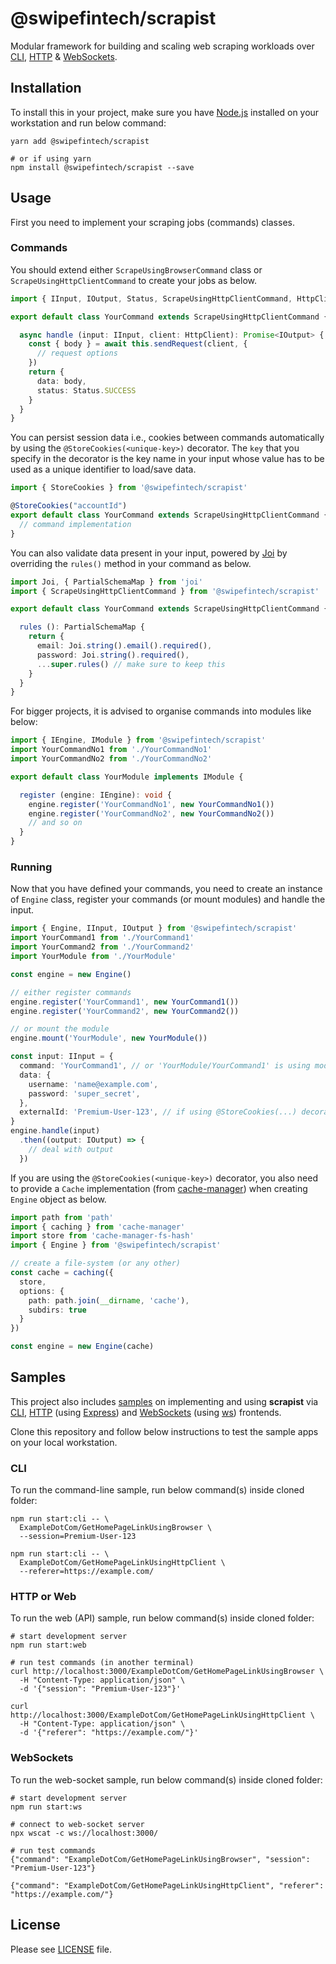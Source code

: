 # @swipefintech/scrapist

Modular framework for building and scaling web scraping workloads over [CLI](https://github.com/swipefintech/scrapist/blob/master/sample/cli.ts), [HTTP](https://github.com/swipefintech/scrapist/blob/master/sample/web.ts) & [WebSockets](https://github.com/swipefintech/scrapist/blob/master/sample/ws.ts).

## Installation

To install this in your project, make sure you have [Node.js](https://nodejs.dev/) installed on your workstation and run below command:

```shell
yarn add @swipefintech/scrapist

# or if using yarn
npm install @swipefintech/scrapist --save
```

## Usage

First you need to implement your scraping jobs (commands) classes.

### Commands

You should extend either `ScrapeUsingBrowserCommand` class or `ScrapeUsingHttpClientCommand` to create your jobs as below.

```ts
import { IInput, IOutput, Status, ScrapeUsingHttpClientCommand, HttpClient } from '@swipefintech/scrapist'

export default class YourCommand extends ScrapeUsingHttpClientCommand {

  async handle (input: IInput, client: HttpClient): Promise<IOutput> {
    const { body } = await this.sendRequest(client, {
      // request options
    })
    return {
      data: body,
      status: Status.SUCCESS
    }
  }
}
```

You can persist session data i.e., cookies between commands automatically by using the `@StoreCookies(<unique-key>)` decorator.
The `key` that you specify in the decorator is the key name in your input whose value has to be used as a unique identifier to load/save data.

```ts
import { StoreCookies } from '@swipefintech/scrapist'

@StoreCookies("accountId")
export default class YourCommand extends ScrapeUsingHttpClientCommand {
  // command implementation
}
```

You can also validate data present in your input, powered by [Joi](https://joi.dev/) by overriding the `rules()` method in your command as below.

```ts
import Joi, { PartialSchemaMap } from 'joi'
import { ScrapeUsingHttpClientCommand } from '@swipefintech/scrapist'

export default class YourCommand extends ScrapeUsingHttpClientCommand {

  rules (): PartialSchemaMap {
    return {
      email: Joi.string().email().required(),
      password: Joi.string().required(),
      ...super.rules() // make sure to keep this
    }
  }
}
```

For bigger projects, it is advised to organise commands into modules like below:

```ts
import { IEngine, IModule } from '@swipefintech/scrapist'
import YourCommandNo1 from './YourCommandNo1'
import YourCommandNo2 from './YourCommandNo2'

export default class YourModule implements IModule {

  register (engine: IEngine): void {
    engine.register('YourCommandNo1', new YourCommandNo1())
    engine.register('YourCommandNo2', new YourCommandNo2())
    // and so on
  }
}
```

### Running

Now that you have defined your commands, you need to create an instance of `Engine` class, register your commands
(or mount modules) and handle the input.

```ts
import { Engine, IInput, IOutput } from '@swipefintech/scrapist'
import YourCommand1 from './YourCommand1'
import YourCommand2 from './YourCommand2'
import YourModule from './YourModule'

const engine = new Engine()

// either register commands
engine.register('YourCommand1', new YourCommand1())
engine.register('YourCommand2', new YourCommand2())

// or mount the module
engine.mount('YourModule', new YourModule())

const input: IInput = {
  command: 'YourCommand1', // or 'YourModule/YourCommand1' is using modules,
  data: {
    username: 'name@example.com',
    password: 'super_secret',
  },
  externalId: 'Premium-User-123', // if using @StoreCookies(...) decorator
}
engine.handle(input)
  .then((output: IOutput) => {
    // deal with output
  })
```

If you are using the `@StoreCookies(<unique-key>)` decorator, you also need to provide a `Cache` implementation (from [cache-manager](https://www.npmjs.com/package/cache-manager)) when creating `Engine` object as below.

```ts
import path from 'path'
import { caching } from 'cache-manager'
import store from 'cache-manager-fs-hash'
import { Engine } from '@swipefintech/scrapist'

// create a file-system (or any other)
const cache = caching({
  store,
  options: {
    path: path.join(__dirname, 'cache'),
    subdirs: true
  }
})

const engine = new Engine(cache)
```

## Samples

This project also includes [samples](https://github.com/swipefintech/scrapist/tree/master/sample) on implementing and
using **scrapist** via [CLI](https://github.com/swipefintech/scrapist/blob/master/sample/cli.ts), [HTTP](https://github.com/swipefintech/scrapist/blob/master/sample/web.ts) (using [Express](https://expressjs.com/)) and [WebSockets](https://github.com/swipefintech/scrapist/blob/master/sample/ws.ts) (using [ws](https://www.npmjs.com/package/ws)) frontends.

Clone this repository and follow below instructions to test the sample apps on your local workstation.

### CLI

To run the command-line sample, run below command(s) inside cloned folder:

```shell
npm run start:cli -- \
  ExampleDotCom/GetHomePageLinkUsingBrowser \
  --session=Premium-User-123

npm run start:cli -- \
  ExampleDotCom/GetHomePageLinkUsingHttpClient \
  --referer=https://example.com/
```

### HTTP or Web

To run the web (API) sample, run below command(s) inside cloned folder:

```shell
# start development server
npm run start:web

# run test commands (in another terminal)
curl http://localhost:3000/ExampleDotCom/GetHomePageLinkUsingBrowser \
  -H "Content-Type: application/json" \
  -d '{"session": "Premium-User-123"}'

curl http://localhost:3000/ExampleDotCom/GetHomePageLinkUsingHttpClient \
  -H "Content-Type: application/json" \
  -d '{"referer": "https://example.com/"}'
```

### WebSockets

To run the web-socket sample, run below command(s) inside cloned folder:

```shell
# start development server
npm run start:ws

# connect to web-socket server
npx wscat -c ws://localhost:3000/

# run test commands
{"command": "ExampleDotCom/GetHomePageLinkUsingBrowser", "session": "Premium-User-123"}

{"command": "ExampleDotCom/GetHomePageLinkUsingHttpClient", "referer": "https://example.com/"}
```

## License

Please see [LICENSE](LICENSE) file.
